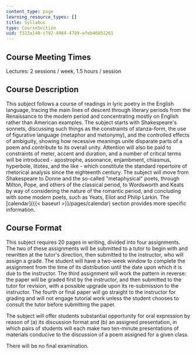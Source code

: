 ```yaml
---
content_type: page
learning_resource_types: []
title: Syllabus
type: CourseSection
uid: f323a140-c792-4984-4789-efeb46851261
---
```


Course Meeting Times
--------------------

Lectures: 2 sessions / week, 1.5 hours / session

Course Description
------------------

This subject follows a course of readings in lyric poetry in the English language, tracing the main lines of descent through literary periods from the Renaissance to the modern period and concentrating mostly on English rather than American examples. The subject starts with Shakespeare's sonnets, discussing such things as the constraints of stanza-form, the use of figurative language (metaphor and metonymy), and the controlled effects of ambiguity, showing how recessive meanings unite disparate parts of a poem and contribute to its overall unity. Attention will also be paid to constraints of meter, accent and duration, and a number of critical terms will be introduced - apostrophe, assonance, enjambment, chiasmus, hyperbole, litotes, and the like - which constitute the standard repertoire of rhetorical analysis since the eighteenth century. The subject will move from Shakespeare to Donne and the so-called "metaphysical" poets, through Milton, Pope, and others of the classical period, to Wordsworth and Keats by way of considering the nature of the romantic period, and concluding with some modern poets, such as Yeats, Eliot and Philip Larkin. The [calendar]({{< baseurl >}}/pages/calendar) section provides more specific information.

Course Format
-------------

This subject requires 20 pages in writing, divided into four assignments. The two of these assignments will be submitted to a tutor to begin with and rewritten at the tutor's direction, then submitted to the instructor, who will assign a grade. The student will have a two-week window to complete the assignment from the time of its distribution until the date upon which it is due to the instructor. The third assignment will work the pattern in reverse: the paper will be graded first by the instructor, and then submitted to the tutor for revision, with a possible upgrade upon its re-submission to the instructor. The fourth or final paper will go straight to the instructor for grading and will not engage tutorial work unless the student chooses to consult the tutor before submitting the paper.

The subject will offer students substantial opportunity for oral expression by reason of (a) its discussion format and (b) an assigned presentation, in which pairs of students will each make two ten-minute presentations of materials conducive to the discussion of a poem assigned for a given class.

There will be no final examination.